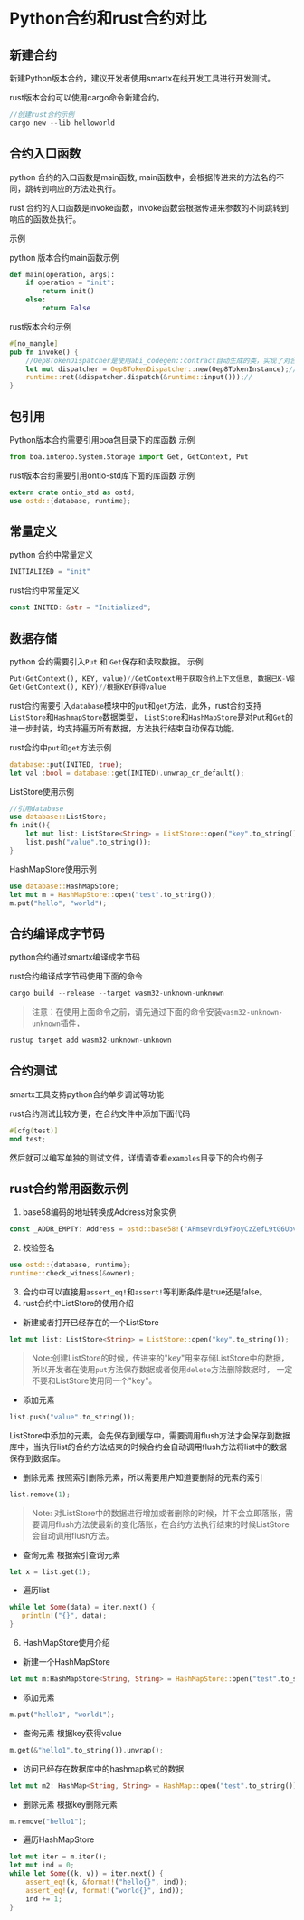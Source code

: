 # Python合约和rust合约对比

## 新建合约
新建Python版本合约，建议开发者使用smartx在线开发工具进行开发测试。

rust版本合约可以使用cargo命令新建合约。
```rust
//创建rust合约示例
cargo new --lib helloworld
```
## 合约入口函数
python 合约的入口函数是main函数, main函数中，会根据传进来的方法名的不同，跳转到响应的方法处执行。

rust 合约的入口函数是invoke函数，invoke函数会根据传进来参数的不同跳转到响应的函数处执行。

示例

python 版本合约main函数示例
```python
def main(operation, args):
    if operation = "init":
        return init()
    else:
        return False
```
rust版本合约示例
```rust
#[no_mangle]
pub fn invoke() {
    //Oep8TokenDispatcher是使用abi_codegen::contract自动生成的类，实现了对合约请求的自动派发和结果的序列化操作
    let mut dispatcher = Oep8TokenDispatcher::new(Oep8TokenInstance);//通过代码生成器，生成Oep8TokenDispatcher对象实例
    runtime::ret(&dispatcher.dispatch(&runtime::input()));//
}
```
## 包引用
Python版本合约需要引用boa包目录下的库函数
示例
```python
from boa.interop.System.Storage import Get, GetContext, Put
```
rust版本合约需要引用ontio-std库下面的库函数
示例
```rust
extern crate ontio_std as ostd;
use ostd::{database, runtime};
```

## 常量定义
python 合约中常量定义
```python
INITIALIZED = "init"
```
rust合约中常量定义
```rust
const INITED: &str = "Initialized";
```

## 数据存储
python 合约需要引入`Put` 和 `Get`保存和读取数据。
示例
```python
Put(GetContext(), KEY, value)//GetContext用于获取合约上下文信息, 数据已K-V键值对的形式保存。
Get(GetContext(), KEY)//根据KEY获得value
```

rust合约需要引入`database`模块中的`put`和`get`方法，此外，rust合约支持`ListStore`和`HashmapStore`数据类型，
`ListStore`和`HashMapStore`是对`Put`和`Get`的进一步封装，均支持遍历所有数据，方法执行结束自动保存功能。

rust合约中`put`和`get`方法示例
```rust
database::put(INITED, true);
let val :bool = database::get(INITED).unwrap_or_default();
```
ListStore使用示例
```rust
//引用database
use database::ListStore;
fn init(){
    let mut list: ListStore<String> = ListStore::open("key".to_string());//新建List实例或者打开已经存在的数据，
    list.push("value".to_string());
}
```
HashMapStore使用示例
```rust
use database::HashMapStore;
let mut m = HashMapStore::open("test".to_string());
m.put("hello", "world");
```

## 合约编译成字节码
python合约通过smartx编译成字节码

rust合约编译成字节码使用下面的命令
```rust
cargo build --release --target wasm32-unknown-unknown
```
>注意：在使用上面命令之前，请先通过下面的命令安装`wasm32-unknown-unknown`插件，
```rust
rustup target add wasm32-unknown-unknown
```
## 合约测试
smartx工具支持python合约单步调试等功能

rust合约测试比较方便，在合约文件中添加下面代码
```rust
#[cfg(test)]
mod test;
```
然后就可以编写单独的测试文件，详情请查看`examples`目录下的合约例子

## rust合约常用函数示例
1. base58编码的地址转换成Address对象实例
```rust
const _ADDR_EMPTY: Address = ostd::base58!("AFmseVrdL9f9oyCzZefL9tG6UbvhPbdYzM");
```
2. 校验签名

```rust
use ostd::{database, runtime};
runtime::check_witness(&owner);
```
3. 合约中可以直接用`assert_eq!`和`assert!`等判断条件是true还是false。
4. rust合约中ListStore的使用介绍
* 新建或者打开已经存在的一个ListStore
```rust
let mut list: ListStore<String> = ListStore::open("key".to_string());
```
>Note:创建ListStore的时候，传进来的"key"用来存储ListStore中的数据，所以开发者在使用`put`方法保存数据或者使用`delete`方法删除数据时，
一定不要和ListStore使用同一个"key"。

* 添加元素
```rust
list.push("value".to_string());
```
ListStore中添加的元素，会先保存到缓存中，需要调用flush方法才会保存到数据库中，当执行list的合约方法结束的时候合约会自动调用flush方法将list中的数据保存到数据库。

* 删除元素
按照索引删除元素，所以需要用户知道要删除的元素的索引
```rust
list.remove(1);
```
>Note: 对ListStore中的数据进行增加或者删除的时候，并不会立即落账，需要调用flush方法使最新的变化落账，在合约方法执行结束的时候ListStore会自动调用flush方法。
* 查询元素
根据索引查询元素
```rust
let x = list.get(1);
```

* 遍历list
```rust
while let Some(data) = iter.next() {
   println!("{}", data);
}
```

6. HashMapStore使用介绍
* 新建一个HashMapStore
```rust
let mut m:HashMapStore<String, String> = HashMapStore::open("test".to_string());
```

* 添加元素
```rust
m.put("hello1", "world1");
```
* 查询元素
根据key获得value
```rust
m.get(&"hello1".to_string()).unwrap();
```
* 访问已经存在数据库中的hashmap格式的数据
```rust
let mut m2: HashMap<String, String> = HashMap::open("test".to_string());
```

* 删除元素
根据key删除元素
```rust
m.remove("hello1");
```

* 遍历HashMapStore
```rust
let mut iter = m.iter();
let mut ind = 0;
while let Some((k, v)) = iter.next() {
    assert_eq!(k, &format!("hello{}", ind));
    assert_eq!(v, format!("world{}", ind));
    ind += 1;
}
```
